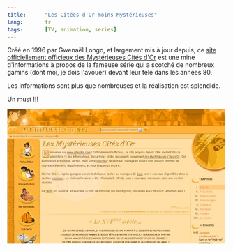 ```yaml
---
title:      "Les Citées d'Or moins Mystérieuses"
lang:       fr
tags:       [TV, animation, series]
---
```



Créé en 1996 par Gwenaël Longo, et largement mis à jour depuis, ce [site officiellement officieux des Mystérieuses Cités d'Or](http://www.citesdor.com/) est une mine d'informations à propos de la fameuse série qui a scotché de nombreux gamins (dont moi, je dois l'avouer) devant leur télé dans les années 80.

Les informations sont plus que nombreuses et la réalisation est splendide.

Un must !!!

![](les-mysterieuses-cites-d-or.jpg)
